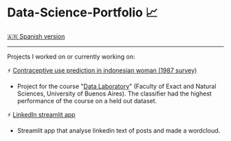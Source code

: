# Data-Science-Portfolio :chart_with_upwards_trend:

[🇦🇷 Spanish version](https://github.com/GEJ1/Data-Science-Portfolio/blob/main/README_spanish.md) 

----------------

Projects I worked on or currently working on:

:zap: [Contraceptive use prediction in indonesian woman (1987 survey)](https://github.com/GEJ1/Data-Science-Portfolio/blob/main/TP2_anticoncepcion_Juantorena.ipynb)
  * Project for the course "[Data Laboratory](http://materias.df.uba.ar/lda2021c1/sample-page/)" (Faculty of Exact and Natural Sciences, University of Buenos Aires). The classifier had the highest performance of the course on a held out dataset.

:zap: [LinkedIn streamlit app](https://github.com/GEJ1/streamlit_linkedin)
  * Streamlit app that analyse linkedin text of posts and made a wordcloud.
